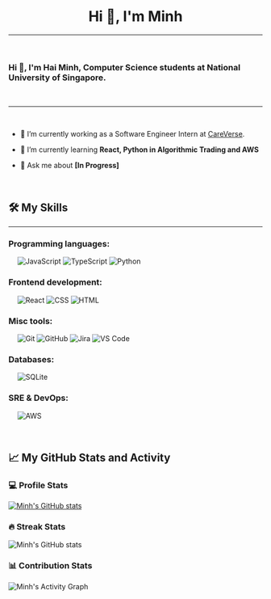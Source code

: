 <h1 align="center">Hi 👋, I'm Minh</h1>

-------------------
&emsp;
<h3 align="left">Hi 👋, I'm Hai Minh, Computer Science students at National University of Singapore.</h3>
&emsp;

-------------------
&emsp;

- 🔭 I’m currently working as a Software Engineer Intern at [CareVerse]([https://mentor.love/](https://www.careverse.sg/)).

- 🌱 I’m currently learning **React, Python in Algorithmic Trading and AWS**

- 💬 Ask me about **[In Progress]**

&emsp;

## 🛠️ My Skills
-------------------
### Programming languages:
&emsp;
![JavaScript](https://img.shields.io/badge/-JavaScript-000?&logo=JavaScript)
![TypeScript](https://img.shields.io/badge/-TypeScript-000?&logo=TypeScript&logoColor=007ACC)
![Python](https://img.shields.io/badge/-Python-000?&logo=Python)

### Frontend development:
&emsp;
![React](https://img.shields.io/badge/-React-000?&logo=React)
![CSS](https://img.shields.io/badge/-CSS-000?&logo=CSS3)
![HTML](https://img.shields.io/badge/-HTML-000?&logo=HTML5)

### Misc tools:
&emsp;
![Git](https://img.shields.io/badge/-Git-000?&logo=Git)
![GitHub](https://img.shields.io/badge/-GitHub-000?&logo=GitHub)
![Jira](https://img.shields.io/badge/-Jira-000?&logo=Jira)
![VS Code](https://img.shields.io/badge/-VS%20Code-000?&logo=Visual-Studio-Code)

### Databases:
&emsp;
![SQLite](https://img.shields.io/badge/-SQLite-000?&logo=SQLite)

### SRE & DevOps:
&emsp;
![AWS](https://img.shields.io/badge/-AWS-000?&logo=Amazon-AWS)

&emsp;

## 📈 My GitHub Stats and Activity

### 💻 Profile Stats

[![Minh's GitHub stats](https://github-readme-stats.vercel.app/api?username=monnss69&show_icons=true&theme=radical)](https://github.com/anuraghazra/github-readme-stats)


### 🔥 Streak Stats

![Minh's GitHub stats](https://github-readme-streak-stats.herokuapp.com/?user=monnss69&theme=tokyonight)

### 📊 Contribution Stats

<img alt="Minh's Activity Graph" src="https://github-readme-activity-graph.cyclic.app/graph/?username=monnss69&bg_color=1F222E&color=F8D866&line=F85D7F&point=FFFFFF&hide_border=true" />

